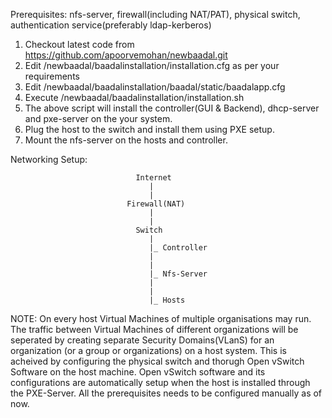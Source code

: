 Prerequisites: nfs-server, firewall(including NAT/PAT), physical switch, authentication service(preferably ldap-kerberos)

1. Checkout latest code from https://github.com/apoorvemohan/newbaadal.git
2. Edit /newbaadal/baadalinstallation/installation.cfg as per your requirements
3. Edit /newbaadal/baadalinstallation/baadal/static/baadalapp.cfg
4. Execute /newbaadal/baadalinstallation/installation.sh
5. The above script will install the controller(GUI & Backend), dhcp-server and pxe-server on the your system.
6. Plug the host to the switch and install them using PXE setup.
7. Mount the nfs-server on the hosts and  controller.


Networking Setup:



                                Internet
                                   |
                                   |
                              Firewall(NAT)
                                   |
                                   |
                                Switch
                                   |    
                                   |_ Controller
                                   |    
                                   |    
                                   |_ Nfs-Server
                                   |    
                                   |    
                                   |_ Hosts


NOTE: On every host Virtual Machines of multiple organisations may run. The traffic between Virtual Machines of different organizations will be seperated by creating separate Security Domains(VLanS) for an organization (or a group or organizations) on a host system. This is acheived by configuring the physical switch and thorugh Open vSwitch Software on the host machine. Open vSwitch software and its configurations are automatically setup when the host is installed through the PXE-Server. All the prerequisites needs to be configured manually as of now.
